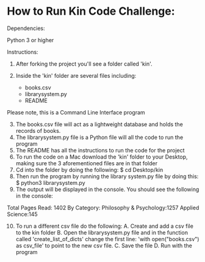 # How to Run Kin Code Challenge:

Dependencies:

Python 3 or higher

Instructions:

1. After forking the project you'll see a folder called 'kin'. 
2. Inside the 'kin' folder are several files including:

	- books.csv
	- librarysystem.py
	- README

Please note, this is a Command Line Interface program

3. The books.csv file will act as a lightweight database and holds the records of books.
4. The librarysystem.py file is a Python file will all the code to run the program
5. The README has all the instructions to run the code for the project
6. To run the code on a Mac download the 'kin' folder to your Desktop, making sure the 3 aforementioned files are in that folder
7. Cd into the folder by doing the following: $ cd Desktop/kin
8. Then run the program by running the library system.py file by doing this: $ python3 librarysystem.py
9. The output will be displayed in the console. You should see the following in the console:

Total Pages Read: 1402
By Category:
     Philosophy & Psychology:1257
     Applied Science:145

10. To run a different csv file do the following:
    A. Create and add a csv file to the kin folder
    B. Open the librarysystem.py file and in the function called 'create_list_of_dicts' change the first line: 'with open("books.csv") as csv_file' to point to the new csv file. 
    C. Save the file
    D. Run with the program
 
